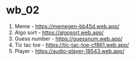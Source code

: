 # wb_02
1. Meme - https://memegen-bb45d.web.app/
2. Algo sort - https://algosort.web.app/
3. Guess number - https://guessnum.web.app/
4. Tic tac toe - https://tic-tac-toe-cf861.web.app/
5. Player - https://audio-player-18543.web.app/
